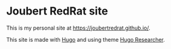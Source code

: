 # Joubert RedRat site

This is my personal site at https://joubertredrat.github.io/.

This site is made with [Hugo](https://gohugo.io) and using theme [Hugo Researcher](https://github.com/ojroques/hugo-researcher).
